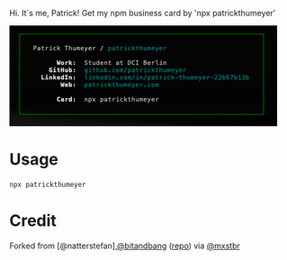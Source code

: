 Hi. It´s me, Patrick! Get my npm business card by 'npx patrickthumeyer'

![businesscard](./images/businesscard.png)

# Usage

```bash
npx patrickthumeyer
```

# Credit

Forked from [@natterstefan],[@bitandbang](https://twitter.com/bitandbang/status/1075473070368919552)
([repo](https://github.com/bnb/bitandbang)) via [@mxstbr](https://github.com/mxstbr/)
